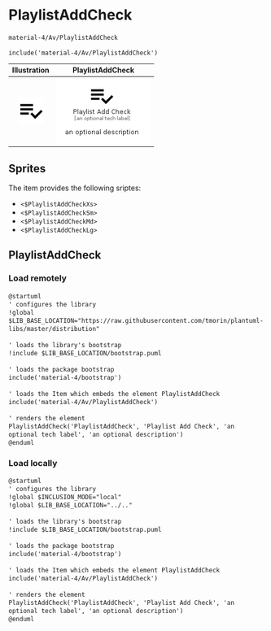 # PlaylistAddCheck


```text
material-4/Av/PlaylistAddCheck
```

```text
include('material-4/Av/PlaylistAddCheck')
```



| Illustration | PlaylistAddCheck |
| :---: | :---: |
| ![illustration for Illustration](../../material-4/Av/PlaylistAddCheck.png) | ![illustration for PlaylistAddCheck](../../material-4/Av/PlaylistAddCheck.Local.png) |



## Sprites
The item provides the following sriptes:

- `<$PlaylistAddCheckXs>`
- `<$PlaylistAddCheckSm>`
- `<$PlaylistAddCheckMd>`
- `<$PlaylistAddCheckLg>`





## PlaylistAddCheck

### Load remotely
```plantuml
@startuml
' configures the library
!global $LIB_BASE_LOCATION="https://raw.githubusercontent.com/tmorin/plantuml-libs/master/distribution"

' loads the library's bootstrap
!include $LIB_BASE_LOCATION/bootstrap.puml

' loads the package bootstrap
include('material-4/bootstrap')

' loads the Item which embeds the element PlaylistAddCheck
include('material-4/Av/PlaylistAddCheck')

' renders the element
PlaylistAddCheck('PlaylistAddCheck', 'Playlist Add Check', 'an optional tech label', 'an optional description')
@enduml
```

### Load locally
```plantuml
@startuml
' configures the library
!global $INCLUSION_MODE="local"
!global $LIB_BASE_LOCATION="../.."

' loads the library's bootstrap
!include $LIB_BASE_LOCATION/bootstrap.puml

' loads the package bootstrap
include('material-4/bootstrap')

' loads the Item which embeds the element PlaylistAddCheck
include('material-4/Av/PlaylistAddCheck')

' renders the element
PlaylistAddCheck('PlaylistAddCheck', 'Playlist Add Check', 'an optional tech label', 'an optional description')
@enduml
```

